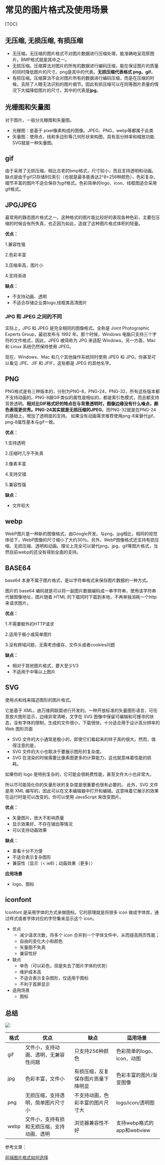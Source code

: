 # 常见的图片格式及使用场景

[TOC]



## 无压缩, 无损压缩, 有损压缩

- 无压缩。无压缩的图片格式不对图片数据进行压缩处理，能准确地呈现原图片。BMP格式就是其中之一。
- 无损压缩。压缩算法对图片的所有的数据进行编码压缩，能在保证图片的质量的同时降低图片的尺寸。png是其中的代表。**无损压缩代表格式 png、gif**。
- 有损压缩。压缩算法不会对图片所有的数据进行编码压缩，而是在压缩的时候，去除了人眼无法识别的图片细节。因此有损压缩可以在同等图片质量的情况下大幅降低图片的尺寸。其中的代表是**jpg**。





## 光栅图和矢量图

对于图片，一般分光栅图和矢量图。

- 光栅图：是基于 pixel像素构成的图像。JPEG、PNG，webp等都属于此类
- 矢量图：使用点，线和多边形等几何形状来构图，具有高分辨率和缩放功能. SVG就是一种矢量图。



## gif

由于采用了无损压缩，相比古老的bmp格式，尺寸较小，而且支持透明和动画。缺点是由于gif只存储8位索引（也就是最多能表达2^8=256种颜色），色彩复杂、细节丰富的图片不适合保存为gif格式。色彩简单的logo、icon、线框图适合采用gif格式。



## JPG/JPEG

最常用的静态图片格式之一。这种格式的图片能比较好的表现各种色彩，主要在压缩的时候会有所失真，也正因为如此，造就了这种图片格式体积的轻量。

**优点：**

1.兼容性强

2.色彩丰富

3.压缩率高，图片小

4.支持渐进

**缺点：**

- 不支持动画、透明
- 不适合存储企业类logo,线框类高清图片



### JPG 和 JPEG 之间的不同

实际上，JPG 和 JPEG 是完全相同的图像格式。全称是 Joint Photographic Experts Group，最初发布与 1992 年。那个时候，Windows 电脑只支持三个字符的文件格式，因此，JPEG 被简称为 JPG 来适配 Windows。另一方面，Mac 和 Linux 系统仍然保持使用 JPEG。

现在，Windows、Mac 和几个其他操作系统同时使用 JPEG 和 JPG。你甚至可以看见 JPE、JIF 和 JFIF，这些都是 JPEG 的其他名字。



## PNG

PNG格式是有三种版本的，分别为PNG-8，PNG-24，PNG-32，所有这些版本都不支持动画的。PNG-8跟GIF类似的属性是相似的，都是索引色模式，而且都支持背景透明。**相对比GIF格式好的特点在与背景透明时，图像边缘没有什么噪点，颜色表现更优秀。PNG-24其实就是无损压缩的JPEG**。而PNG-32就是在PNG-24的基础上，增加了透明度的支持。
 如果没有动画需求推荐使用png-8来替代gif，png-8属性基本与gif一致。

**优点：**

1.支持透明

2.压缩时几乎不失真

3.像素丰富

4.支持交错

5.兼容性强

**缺点：**

- 文件较大




## webp

WebP图片是一种新的图像格式，由Google开发。与png、jpg相比，相同的视觉体验下，WebP图像的尺寸缩小了大约30％。另外，WebP图像格式还支持有损压缩、无损压缩、透明和动画。理论上完全可以替代png、jpg、gif等图片格式，当然目前webp的还没有得到全面的支持。



## BASE64

base64 本身不属于图片格式，是以字符串格式来保存图片数据的一种方式。

图片的 base64 编码就是可以将一副图片数据编码成一串字符串，使用该字符串代替图像地址，图片随着 HTML 的下载同时下载到本地，不再单独消耗一个http来请求图片。

**优点：**

1.不需要额外的HTTP请求

2.适用于极小或简单图片

3.没有跨域问题，无需考虑缓存、文件头或者cookies问题

**缺点：**

- 相对于其他图片格式，要大至少1/3
- 不适用于中等以上图片



## SVG

使用点和线来描述图形的图片格式。

它是基于 XML，由万维网联盟进行开发的。一种开放标准的矢量图形语言，可任意放大图形显示，边缘异常清晰，文字在 SVG 图像中保留可编辑和可搜寻的状态，没有字体的限制，生成的文件很小，下载很快，十分适合用于设计高分辨率的 Web 图形页面

- SVG 文件的大小通常是极小的，即使它们看起来的样子真的很大。然而，值得注意的是，
- SVG 文件的大小也取决于要展示图形的复杂度。
- SVG 在渲染的时候需要比像素图更多的计算能力，这也就意味着性能的损耗。

如果你的 logo 是特别复杂的，它可能会很耗费性能，甚至文件大小也非常大。

所以尽可能简化你的矢量形状的复杂度是很重要也很有必要的。 此外，SVG 文件是用 XML 编写的，因此可以在文本编辑器中打开和编辑。这意味着它展示的效果在运行时是可以改变的。你可以使用 JavaScript 来改变图片。

**优点：**

- 矢量图片，放大不影响质量
- 显示效果好，不存在锯齿等情况
- 可以支持动画效果

**缺点：**

- 查看十分不方便
- 不适合表示复杂图形
- 兼容性（显示（< ie8)；动画效果（更多））

**应用场景**

- logo、图标



## iconfont

Iconfont 是采用字体的方式来做图标。它的原理就是将很多 icon 做成字体库，通过样式或者字体对应的字符集来显示这个 icon。

- 优点
  - 减少请求次数，将多个 icon 合并到一个字体文件中，从而提高网页性能；
  - 自由的变化大小和颜色
  - 矢量图不失真
  - 兼容性好
- 缺点
  - 单色（可以彩色，但是失去了图片字体的优势）
  - 维护成本高
  - 不适合表示复杂图形，仅适用于图标
  - 不利于首屏显示
- 适用场景
  - 图标



## 总结

![](./图片/对比.jpg)



| 格式 | 优点                                       | 缺点                               | 适用场景                   |
| ---- | ------------------------------------------ | ---------------------------------- | -------------------------- |
| gif  | 文件小，支持动画、透明，无兼容性问题       | 只支持256种颜色                    | 色彩简单的logo、icon、动图 |
| jpg  | 色彩丰富，文件小                           | 有损压缩，反复保存图片质量下降明显 | 色彩丰富的图片/渐变图像    |
| png  | 无损压缩，支持透明，简单图片尺寸小         | 不支持动画，色彩丰富的图片尺寸大   | logo/icon/透明图           |
| webp | 文件小，支持有损和无损压缩，支持动画、透明 | 浏览器兼容性不好                   | 支持webp格式的app和webview |





参考文章：

[前端图片格式如何选择](https://juejin.cn/post/7118948952249991205)